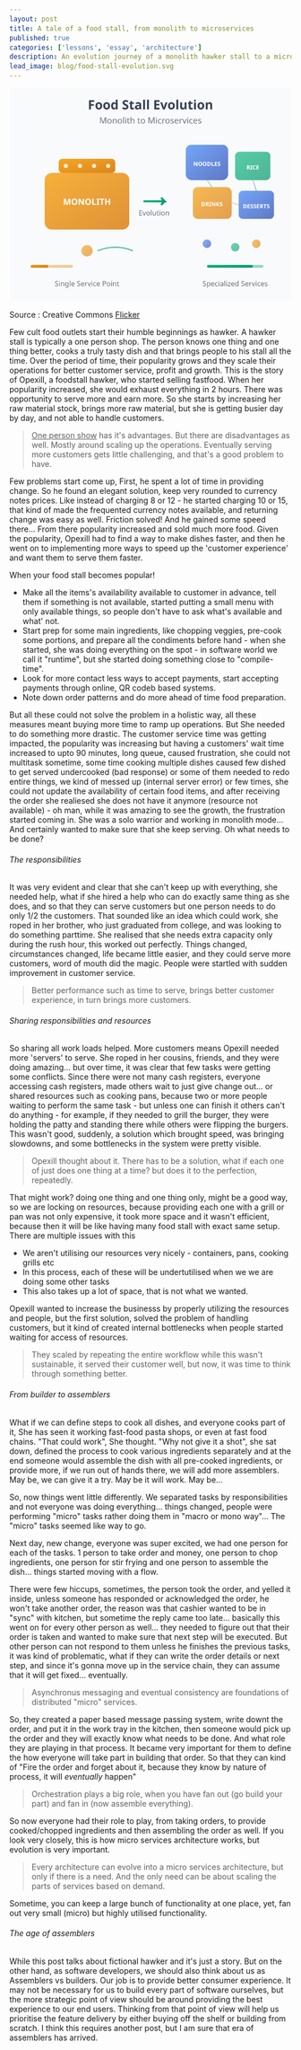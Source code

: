 ```yaml
---
layout: post
title: A tale of a food stall, from monolith to microservices
published: true
categories: ['lessons', 'essay', 'architecture']
description: An evolution journey of a monolith hawker stall to a micro-services enabled restaurant.
lead_image: blog/food-stall-evolution.svg
---
```


<p><img src="/assets/images/blog/food-stall-evolution.svg" alt="Evolution from monolithic food stall to microservices restaurant" class="responsive" /></p>
<div class="footnote">
Source : Creative Commons <a href="https://www.flickr.com/photos/25802865@N08/12826250854" width="100%" height="100%"> Flicker </a>
<p/>
</div>

Few cult food outlets start their humble beginnings as hawker. A hawker stall is typically a one person shop. The person knows one thing and one thing better, cooks a truly tasty dish and that brings people to his stall all the time. Over the period of time, their popularity grows and they scale their operations for better customer service, profit and growth. This is the story of Opexill, a foodstall hawker, who started selling fastfood. When her popularity increased, she would exhaust everything in 2 hours. There was opportunity to serve more and earn more. So she starts by increasing her raw material stock, brings more raw material, but she is getting busier day by day, and not able to handle customers. 

> <u>One person show</u> has it's advantages. But there are disadvantages as well. Mostly around scaling up the operations. Eventually serving more customers gets little challenging, and that's a good problem to have.

Few problems start come up, First, he spent a lot of time in providing change. So he found an elegant solution, keep very rounded to currency notes prices. Like instead of charging 8 or 12 - he started charging 10 or 15, that kind of made the frequented currency notes available, and returning change was easy as well. Friction solved! And he gained some speed there... From there popularity increased and sold much more food. Given the popularity, Opexill had to find a way to make dishes faster, and then he went on to implementing more ways to speed up the 'customer experience' and want them to serve them faster.

 When your food stall becomes popular!

* Make all the items's availability available to customer in advance, tell them if something is not available, started putting a small menu with only available things, so people don't have to ask what's available and what' not.
* Start prep for some main ingredients, like chopping veggies, pre-cook some portions, and prepare all the condiments before hand - when she started, she was doing everything on the spot - in software world we call it "runtime", but she started doing something close to "compile-time".
* Look for more contact less ways to accept payments, start accepting payments through online, QR codeb based systems.
* Note down order patterns and do more ahead of time food preparation.

But all these could not solve the problem in a holistic way, all these measures meant buying more time to ramp up operations. But She needed to do something more drastic. The customer service time was getting impacted, the popularity was increasing but having a customers' wait time increased to upto 90 minutes, long queue, caused frustration, she could not multitask sometime, some time cooking multiple dishes caused few dished to get served undercooked (bad response) or some of them needed to redo entire things, we kind of messed up (internal server error) or few times, she could not update the availability of certain food items, and after receiving the order she realiesed she does not have it anymore (resource not available) - oh man, while it was amazing to see the growth, the frustration started coming in. She was a solo warrior and working in monolith mode... And certainly wanted to make sure that she keep serving. Oh what needs to be done?

###### The responsibilities

It was very evident and clear that she can't keep up with everything, she needed help, what if she hired a help who can do exactly same thing as she does, and so that they can serve customers but one person needs to do only 1/2 the customers. That sounded like an idea which could work, she roped in her brother, who just graduated from college, and was looking to do something parttime. She realised that she needs extra capacity only during the rush hour, this worked out perfectly. Things changed, circumstances changed, life became little easier, and they could serve more customers, word of mouth did the magic. People were startled with sudden improvement in customer service. 

> Better performance such as time to serve, brings better customer experience, in turn brings more customers.

###### Sharing responsibilities and resources

So sharing all work loads helped. More customers means Opexill needed more 'servers' to serve. She roped in her cousins, friends, and they were doing amazing... but over time, it was clear that few tasks were getting some conflicts. Since there were not many cash registers, everyone accessing cash registers, made others wait to just give change out... or shared resources such as cooking pans, because two or more people waiting to perform the same task - but unless one can finish it others can't do anything - for example, if they needed to grill the burger, they were holding the patty and standing there while others were flipping the burgers. This wasn't good, suddenly, a solution which brought speed, was bringing slowdowns, and some bottlenecks in the system were pretty visible.

> Opexill thought about it. There has to be a solution, what if each one of just does one thing at a time? but does it to the perfection, repeatedly. 

That might work? doing one thing and one thing only, might be a good way, so we are locking on resources, because providing each one with a grill or pan was not only expensive, it took more space and it wasn't efficient, because then it will be like having many food stall with exact same setup. There are multiple issues with this

* We aren't utilising our resources very nicely - containers, pans, cooking grills etc
* In this process, each of these will be undertutilised when we we are doing some other tasks
* This also takes up a lot of space, that is not what we wanted.

Opexill wanted to increase the businesss by properly utilizing the resources and people, but the first solution, solved the problem of handling customers, but it kind of created internal bottlenecks when people started waiting for access of resources.

> They scaled by repeating the entire workflow while this wasn't sustainable, it served their customer well, but now, it was time to think through something better.

###### From builder to assemblers

What if we can define steps to cook all dishes, and everyone cooks part of it, She has seen it working fast-food pasta shops, or even at fast food chains. "That could work", She thought. "Why not give it a shot", she sat down, defined the process to cook various ingredients separately and at the end someone would assemble the dish with all pre-cooked ingredients, or provide more, if we run out of hands there, we will add more assemblers. May be, we can give it a try. May be it will work. May be...

So, now things went little differently. We separated tasks by responsibilities and not everyone was doing everything... things changed, people were performing "micro" tasks rather doing them in "macro or mono way"... The "micro" tasks seemed like way to go.

Next day, new change, everyone was super excited, we had one person for each of the tasks. 1 person to take order and money, one person to chop ingredients, one person for stir frying and one person to assemble the dish... things started moving with a flow. 


There were few hiccups, sometimes, the person took the order, and yelled it inside, unless someone has responded or acknowledged the order, he won't take another order, the reason was that cashier wanted to be in "sync" with kitchen, but sometime the reply came too late...  basically this went on for every other person as well... they needed to figure out that their order is taken and wanted to make sure that next step will be executed. But other person can not respond to them unless he finishes the previous tasks, it was kind of problematic, what if they can write the order details or next step, and since it's gonna move up in the service chain, they can assume that it will get fixed... eventually. 

> Asynchronus messaging and eventual consistency are foundations of distributed "micro" services. 

So, they created a paper based message passing system, write downt the order, and put it in the work tray in the kitchen, then someone would pick up the order and they will exactly know what needs to be done. And what role they are playing in that process. It became very important for them to define the how everyone will take part in building that order. So that they can kind of "Fire the order and forget about it, because they know by nature of process, it will _eventually_ happen"

> Orchestration plays a big role, when you have fan out (go build your part) and fan in (now assemble everything).

So now everyone had their role to play, from taking orders, to provide cooked/chopped ingredients and then assembling the order as well. If you look very closely, this is how micro services architecture works, but evolution is very important.

> Every architecture can evolve into a micro services architecture, but only if there is a need. And the only need can be about scaling the parts of services based on demand.

Sometime, you can keep a large bunch of functionality at one place, yet, fan out very small (micro) but highly utilised functionality.


###### The age of assemblers

While this post talks about fictional hawker and it's just a story. But on the other hand, as software developers, we should also think about us as Assemblers vs builders. Our job is to provide better consumer experience. It may not be necessary for us to build every part of software ourselves, but the more strategic point of view should be around providing the best experience to our end users. Thinking from that point of view will help us prioritise the feature delivery by either buying off the shelf or building from scratch. I think this requires another post, but I am sure that era of assemblers has arrived.

